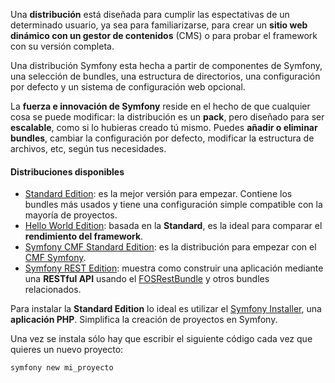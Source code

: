 Una **distribución** está diseñada para cumplir las espectativas de un determinado usuario, ya sea para familiarizarse, para crear un **sitio web dinámico con un gestor de contenidos** (CMS) o para probar el framework con su versión completa.

Una distribución Symfony esta hecha a partir de componentes de Symfony, una selección de bundles, una estructura de directorios, una configuración por defecto y un sistema de configuración web opcional.

La **fuerza e innovación de Symfony** reside en el hecho de que cualquier cosa se puede modificar: la distribución es un **pack**, pero diseñado para ser **escalable**, como si lo hubieras creado tú mismo. Puedes **añadir o eliminar bundles**, cambiar la configuración por defecto, modificar la estructura de archivos, etc, según tus necesidades.

#### Distribuciones disponibles

*   [Standard Edition](http://symfony.com/download): es la mejor versión para empezar. Contiene los bundles más usados y tiene una configuración simple compatible con la mayoría de proyectos.
*   [Hello World Edition](https://github.com/symfony/symfony-hello-world): basada en la **Standard**, es la ideal para comparar el **rendimiento del framework**.
*   [Symfony CMF Standard Edition](https://github.com/symfony-cmf/standard-edition): es la distribución para empezar con el [CMF Symfony](http://cmf.symfony.com/).
*   [Symfony REST Edition](https://github.com/gimler/symfony-rest-edition): muestra como construir una aplicación mediante una **RESTful API** usando el [FOSRestBundle](https://github.com/FriendsOfSymfony/FOSRestBundle) y otros bundles relacionados.

Para instalar la **Standard Edition** lo ideal es utilizar el [Symfony Installer](http://symfony.com/download), una **aplicación PHP**. Simplifica la creación de proyectos en Symfony. 

Una vez se instala sólo hay que escribir el siguiente código cada vez que quieres un nuevo proyecto:

```
symfony new mi_proyecto
```